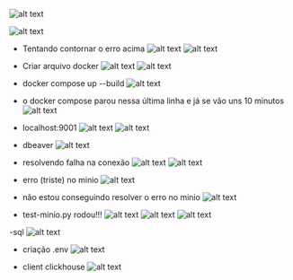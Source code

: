 ![alt text](image.png)

![alt text](image-1.png)

- Tentando contornar o erro acima
![alt text](image-2.png)
![alt text](image-3.png)

- Criar arquivo docker
![alt text](image-4.png)
![alt text](image-5.png)

- docker compose up --build
![alt text](image-6.png)

- o docker compose parou nessa última linha e já se vão uns 10 minutos
![alt text](image-7.png)

- localhost:9001
![alt text](image-8.png)
![alt text](image-9.png)

- dbeaver
![alt text](image-10.png)

- resolvendo falha na conexão
![alt text](image-11.png)
![alt text](image-12.png)

- erro (triste) no minio
![alt text](image-13.png)
- não estou conseguindo resolver o erro no minio
![alt text](image-14.png)

- test-minio.py rodou!!!
![alt text](image-15.png)
![alt text](image-16.png)
![alt text](image-17.png)

-sql 
![alt text](image-18.png)


- criação .env
![alt text](image-19.png)

- client clickhouse
![alt text](image-20.png)


